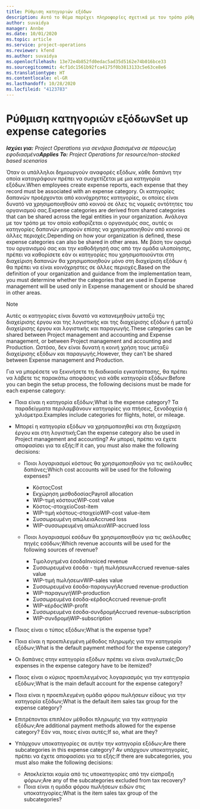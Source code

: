 ```yaml
---
title: Ρύθμιση κατηγοριών εξόδων
description: Αυτό το θέμα παρέχει πληροφορίες σχετικά με τον τρόπο ρύθμισης κατηγοριών εξόδων και κοινόχρηστων κατηγοριών για τις αναφορές εξόδων.
author: suvaidya
manager: Annbe
ms.date: 10/01/2020
ms.topic: article
ms.service: project-operations
ms.reviewer: kfend
ms.author: suvaidya
ms.openlocfilehash: 13e72e4b852fd0edac5ad35d5162e74b016bce33
ms.sourcegitcommit: 4cf1dc1561b92fca4175f0b3813133c5e63ce8e6
ms.translationtype: HT
ms.contentlocale: el-GR
ms.lasthandoff: 10/28/2020
ms.locfileid: "4123783"
---
```

# <a name="set-up-expense-categories"></a><span data-ttu-id="25c1b-103">Ρύθμιση κατηγοριών εξόδων</span><span class="sxs-lookup"><span data-stu-id="25c1b-103">Set up expense categories</span></span>

<span data-ttu-id="25c1b-104">_**Ισχύει για:** Project Operations για σενάρια βασισμένα σε πόρους/μη εφοδιασμένα_</span><span class="sxs-lookup"><span data-stu-id="25c1b-104">_**Applies To:** Project Operations for resource/non-stocked based scenarios_</span></span>

<span data-ttu-id="25c1b-105">Όταν οι υπάλληλοι δημιουργούν αναφορές εξόδων, κάθε δαπάνη την οποία καταγράφουν πρέπει να συσχετίζεται με μια κατηγορία εξόδων.</span><span class="sxs-lookup"><span data-stu-id="25c1b-105">When employees create expense reports, each expense that they record must be associated with an expense category.</span></span> <span data-ttu-id="25c1b-106">Οι κατηγορίες δαπανών προέρχονται από κοινόχρηστες κατηγορίες, οι οποίες είναι δυνατό να χρησιμοποιηθούν από κοινού σε όλες τις νομικές οντότητες του οργανισμού σας.</span><span class="sxs-lookup"><span data-stu-id="25c1b-106">Expense categories are derived from shared categories that can be shared across the legal entities in your organization.</span></span> <span data-ttu-id="25c1b-107">Ανάλογα με τον τρόπο με τον οποίο καθορίζεται ο οργανισμός σας, αυτές οι κατηγορίες δαπανών μπορούν επίσης να χρησιμοποιηθούν από κοινού σε άλλες περιοχές.</span><span class="sxs-lookup"><span data-stu-id="25c1b-107">Depending on how your organization is defined, these expense categories can also be shared in other areas.</span></span> <span data-ttu-id="25c1b-108">Με βάση τον ορισμό του οργανισμού σας και την καθοδήγησή σας από την ομάδα υλοποίησης, πρέπει να καθορίσετε εάν οι κατηγορίες που χρησιμοποιούνται στη διαχείριση δαπανών θα χρησιμοποιηθούν μόνο στη διαχείριση εξόδων ή θα πρέπει να είναι κοινόχρηστες σε άλλες περιοχές.</span><span class="sxs-lookup"><span data-stu-id="25c1b-108">Based on the definition of your organization and guidance from the implementation team, you must determine whether the categories that are used in Expense management will be used only in Expense management or should be shared in other areas.</span></span>

> [!NOTE]
> <span data-ttu-id="25c1b-109">Αυτές οι κατηγορίες είναι δυνατό να κατανεμηθούν μεταξύ της διαχείρισης έργου και της λογιστικής και της διαχείρισης εξόδων ή μεταξύ διαχείρισης έργου και λογιστικής και παραγωγής.</span><span class="sxs-lookup"><span data-stu-id="25c1b-109">These categories can be shared between Project management and accounting and Expense management, or between Project management and accounting and Production.</span></span> <span data-ttu-id="25c1b-110">Ωστόσο, δεν είναι δυνατή η κοινή χρήση τους μεταξύ διαχείρισης εξόδων και παραγωγής.</span><span class="sxs-lookup"><span data-stu-id="25c1b-110">However, they can't be shared between Expense management and Production.</span></span>

<span data-ttu-id="25c1b-111">Για να μπορέσετε να ξεκινήσετε τη διαδικασία εγκατάστασης, θα πρέπει να λάβετε τις παρακάτω αποφάσεις για κάθε κατηγορία εξόδων:</span><span class="sxs-lookup"><span data-stu-id="25c1b-111">Before you can begin the setup process, the following decisions must be made for each expense category:</span></span>

- <span data-ttu-id="25c1b-112">Ποια είναι η κατηγορία εξόδων;</span><span class="sxs-lookup"><span data-stu-id="25c1b-112">What is the expense category?</span></span> <span data-ttu-id="25c1b-113">Τα παραδείγματα περιλαμβάνουν κατηγορίες για πτήσεις, ξενοδοχεία ή χιλιόμετρα.</span><span class="sxs-lookup"><span data-stu-id="25c1b-113">Examples include categories for flights, hotel, or mileage.</span></span>
- <span data-ttu-id="25c1b-114">Μπορεί η κατηγορία εξόδων να χρησιμοποιηθεί και στη διαχείριση έργου και στη λογιστική;</span><span class="sxs-lookup"><span data-stu-id="25c1b-114">Can the expense category also be used in Project management and accounting?</span></span> <span data-ttu-id="25c1b-115">Αν μπορεί, πρέπει να έχετε αποφασίσει για τα εξής:</span><span class="sxs-lookup"><span data-stu-id="25c1b-115">If it can, you must also make the following decisions:</span></span>

    - <span data-ttu-id="25c1b-116">Ποιοι λογαριασμοί κόστους θα χρησιμοποιηθούν για τις ακόλουθες δαπάνες;</span><span class="sxs-lookup"><span data-stu-id="25c1b-116">Which cost accounts will be used for the following expenses?</span></span>

        - <span data-ttu-id="25c1b-117">Κόστος</span><span class="sxs-lookup"><span data-stu-id="25c1b-117">Cost</span></span>
        - <span data-ttu-id="25c1b-118">Εκχώρηση μισθοδοσίας</span><span class="sxs-lookup"><span data-stu-id="25c1b-118">Payroll allocation</span></span>
        - <span data-ttu-id="25c1b-119">WIP-τιμή κόστους</span><span class="sxs-lookup"><span data-stu-id="25c1b-119">WIP-cost value</span></span>
        - <span data-ttu-id="25c1b-120">Κόστος-στοιχείο</span><span class="sxs-lookup"><span data-stu-id="25c1b-120">Cost-item</span></span>
        - <span data-ttu-id="25c1b-121">WIP-τιμή κόστους-στοιχείο</span><span class="sxs-lookup"><span data-stu-id="25c1b-121">WIP-cost value-item</span></span>
        - <span data-ttu-id="25c1b-122">Συσσωρευμένη απώλεια</span><span class="sxs-lookup"><span data-stu-id="25c1b-122">Accrued loss</span></span>
        - <span data-ttu-id="25c1b-123">WIP-συσσωρευμένη απώλεια</span><span class="sxs-lookup"><span data-stu-id="25c1b-123">WIP-accrued loss</span></span>

    - <span data-ttu-id="25c1b-124">Ποιοι λογαριασμοί εσόδων θα χρησιμοποιηθούν για τις ακόλουθες πηγές εσόδων;</span><span class="sxs-lookup"><span data-stu-id="25c1b-124">Which revenue accounts will be used for the following sources of revenue?</span></span>

        - <span data-ttu-id="25c1b-125">Τιμολογημένα έσοδα</span><span class="sxs-lookup"><span data-stu-id="25c1b-125">Invoiced revenue</span></span>
        - <span data-ttu-id="25c1b-126">Συσσωρευμένα έσοδα - τιμή πωλήσεων</span><span class="sxs-lookup"><span data-stu-id="25c1b-126">Accrued revenue-sales value</span></span>
        - <span data-ttu-id="25c1b-127">WIP-τιμή πωλήσεων</span><span class="sxs-lookup"><span data-stu-id="25c1b-127">WIP-sales value</span></span>
        - <span data-ttu-id="25c1b-128">Συσσωρευμένα έσοδα-παραγωγή</span><span class="sxs-lookup"><span data-stu-id="25c1b-128">Accrued revenue-production</span></span>
        - <span data-ttu-id="25c1b-129">WIP-παραγωγή</span><span class="sxs-lookup"><span data-stu-id="25c1b-129">WIP-production</span></span>
        - <span data-ttu-id="25c1b-130">Συσσωρευμένα έσοδα-κέρδος</span><span class="sxs-lookup"><span data-stu-id="25c1b-130">Accrued revenue-profit</span></span>
        - <span data-ttu-id="25c1b-131">WIP-κέρδος</span><span class="sxs-lookup"><span data-stu-id="25c1b-131">WIP-profit</span></span>
        - <span data-ttu-id="25c1b-132">Συσσωρευμένα έσοδα-συνδρομή</span><span class="sxs-lookup"><span data-stu-id="25c1b-132">Accrued revenue-subscription</span></span>
        - <span data-ttu-id="25c1b-133">WIP-συνδρομή</span><span class="sxs-lookup"><span data-stu-id="25c1b-133">WIP-subscription</span></span>

- <span data-ttu-id="25c1b-134">Ποιος είναι ο τύπος εξόδων;</span><span class="sxs-lookup"><span data-stu-id="25c1b-134">What is the expense type?</span></span>
- <span data-ttu-id="25c1b-135">Ποια είναι η προεπιλεγμένη μέθοδος πληρωμής για την κατηγορία εξόδων;</span><span class="sxs-lookup"><span data-stu-id="25c1b-135">What is the default payment method for the expense category?</span></span>
- <span data-ttu-id="25c1b-136">Οι δαπάνες στην κατηγορία εξόδων πρέπει να είναι αναλυτικές;</span><span class="sxs-lookup"><span data-stu-id="25c1b-136">Do expenses in the expense category have to be itemized?</span></span>
- <span data-ttu-id="25c1b-137">Ποιος είναι ο κύριος προεπιλεγμένος λογαριασμός για την κατηγορία εξόδων;</span><span class="sxs-lookup"><span data-stu-id="25c1b-137">What is the main default account for the expense category?</span></span>
- <span data-ttu-id="25c1b-138">Ποια είναι η προεπιλεγμένη ομάδα φόρου πωλήσεων είδους για την κατηγορία εξόδων;</span><span class="sxs-lookup"><span data-stu-id="25c1b-138">What is the default item sales tax group for the expense category?</span></span>
- <span data-ttu-id="25c1b-139">Επιτρέπονται επιπλέον μέθοδοι πληρωμής για την κατηγορία εξόδων;</span><span class="sxs-lookup"><span data-stu-id="25c1b-139">Are additional payment methods allowed for the expense category?</span></span> <span data-ttu-id="25c1b-140">Εάν ναι, ποιες είναι αυτές;</span><span class="sxs-lookup"><span data-stu-id="25c1b-140">If so, what are they?</span></span>
- <span data-ttu-id="25c1b-141">Υπάρχουν υποκατηγορίες σε αυτήν την κατηγορία εξόδων;</span><span class="sxs-lookup"><span data-stu-id="25c1b-141">Are there subcategories in this expense category?</span></span> <span data-ttu-id="25c1b-142">Αν υπάρχουν υποκατηγορίες, πρέπει να έχετε αποφασίσει για τα εξής:</span><span class="sxs-lookup"><span data-stu-id="25c1b-142">If there are subcategories, you must also make the following decisions:</span></span>

    - <span data-ttu-id="25c1b-143">Αποκλείεται καμία από τις υποκατηγορίες από την είσπραξη φόρων;</span><span class="sxs-lookup"><span data-stu-id="25c1b-143">Are any of the subcategories excluded from tax recovery?</span></span>
    - <span data-ttu-id="25c1b-144">Ποια είναι η ομάδα φόρου πωλήσεων ειδών στις υποκατηγορίες;</span><span class="sxs-lookup"><span data-stu-id="25c1b-144">What is the item sales tax group of the subcategories?</span></span>

